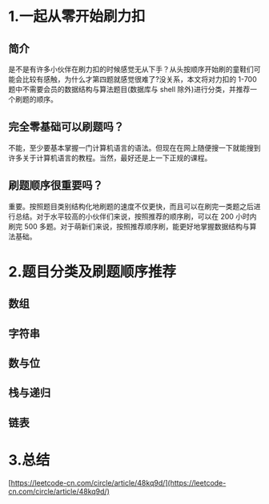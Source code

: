 # 1.一起从零开始刷力扣

## 简介
是不是有许多小伙伴在刷力扣的时候感觉无从下手？从头按顺序开始刷的童鞋们可能会比较有感触，为什么才第四题就感觉很难了?没关系，本文将对力扣的 1-700 题中不需要会员的数据结构与算法题目\(数据库与 shell 除外\)进行分类，并推荐一个刷题的顺序。

## 完全零基础可以刷题吗？
不能，至少要基本掌握一门计算机语言的语法。但现在在网上随便搜一下就能搜到许多关于计算机语言的教程。当然，最好还是上一下正规的课程。

## 刷题顺序很重要吗？
重要。按照题目类别结构化地刷题的速度不仅更快，而且可以在刷完一类题之后进行总结。对于水平较高的小伙伴们来说，按照推荐的顺序刷，可以在 200 小时内刷完 500 多题。对于萌新们来说，按照推荐顺序刷，能更好地掌握数据结构与算法基础。

# 2.题目分类及刷题顺序推荐

## 数组
## 字符串
## 数与位
## 栈与递归
## 链表
# 3.总结

[https://leetcode-cn.com/circle/article/48kq9d/](https://leetcode-cn.com/circle/article/48kq9d/)

